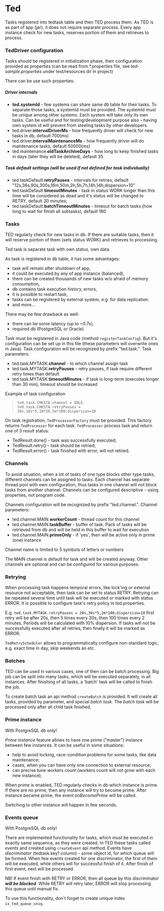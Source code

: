# Ted

Tasks registered into tedtask table and then TED process them. 
As TED is as part of app (jar), it does not require separate process.
Every app instance check for new tasks, reserves portion of them and retrieves to process.


### TedDriver configuration
Tasks should be registered in initialization phase, their configuration provided as properties (can be read from *.properties file, see _ted-sample.properties_ under test/resources dir in project)

There can be use such properties:

##### Driver internals
* **ted.systemId** - few systems can share same db table for their tasks. To separate those tasks, a systemId must be provided. The systemId must be unique among other systems. Each system will take only its own tasks. Can be useful and for testing/development purpose also - having own system id will prevent from steeling tasks by other developers.
* ted.driver.**intervalDriverMs** - how frequently driver will check for new tasks in db, default 700(ms)
* ted.driver.**intervalMaintenanceMs** - how frequently driver will do maintenance tasks, default 50000(ms)
* ted.maintenance.**oldTaskArchiveDays** - how long to keep finished tasks in days (later they will be deleted), default 35

##### Task default settings (will be used if not defined for task individually)
* ted.taskDefault.**retryPauses** - intervals for retries, default "12s,36s,90s,300s,16m,50m,2h,5h,7h,14h,14h;dispersion=10"
* ted.taskDefault.**timeoutMinutes** - task in status WORK longer than this time will be considered as dead and it's status will be changed to RETRY, default 30 minutes;
* ted.taskDefault.**batchTimeoutMinutes** - timeout for batch tasks (how long to wait for finish all subtasks), default 180


### Tasks

TED regularly check for new tasks in db. If there are suitable tasks, then it will reserve portion of them (sets status WORK) and retrieves to processing.

Ted task is separate task with own status, own data.

As task is registered in db table, it has some advantages:
* task will remain after shutdown of app,
* it could be executed by any of app instance (balanced),
* there can be created thousands of new tasks w/o afraid of memory consumption,
* db contains task execution history, errors,
* it is possible to restart task, 
* tasks can be registered by external system, e.g. for data replication.
* and more...

There may be few drawback as well:
* there can be some latency (up to ~0.7s),
* required db (PostgreSQL or Oracle)

Task must be registered in Java code (method `registerTaskConfig`). But it's configuration can be set up in this file (these parameters will overwrite ones in Java).
Task configuration will be recognized by prefix "ted.task.<TASK>".
Task parameters:
* ted.task.MYTASK.**channel** - to which channel assign task
* ted.task.MYTASK.**retryPauses** - retry pauses, if task require different retry times than default
* ted.task.MYTASK.**timeoutMinutes** - if task is long-term (executes longer than 30 min), timeout should be increased

Example of task configuration
> `ted.task.CHKSTA.channel = IDLE`  
> `ted.task.CHKSTA.retryPauses = 20s,10s*5,1m*20,5m*100;dispersion=10`

On task registration, `TedProcessorFactory` must be provided. This factory returns `TedProcessor` for each task.
`TedProcessor` process task and return one of 3 result status:
* TedResult.done() - task was successfully executed;
* TedResult.retry() - task should be retried;
* TedResult.error() - task finished with error, will not retried.


### Channels
To avoid situation, when a lot of tasks of one type blocks other type tasks, 
different channels can be assigned to tasks.
Each channel has separate thread pool with own configuration,
thus tasks in one channel will not block tasks from another channel.
Channels can be configured descriptive - using properties, not program code.

Channels configuration will be recognized by prefix "ted.channel.<CHANNEL>".
Channel parameters:
* ted.channel.MAIN.**workerCount** - thread count for this channel
* ted.channel.MAIN.**taskBuffer** - buffer of task. Pack of tasks will be retrieved from db and will be held in this buffer to wait for execution
* ted.channel.MAIN.**primeOnly** - if 'yes', then will be active only in prime (one) instance

Channel name is limited to 5 symbols of letters or numbers

The MAIN channel is default for task and will be created anyway. Other channels are optional and can be configured for various purposes.


### Retrying

When processing task happens temporal errors, like lock'ing or external resource not acceptable, then task can be set to status RETRY.
Retrying can be repeated several time until task will be executed or marked with status ERROR.
It is possible to configure task's retry policy in ted.properties.

E.g. `ted.task.MYTASK.retryPauses = 20s,30s*5,2m*100;dispersion=10` first retry will be after 20s, then 5 times every 30s, then 100 times every 2 minutes. Periods will be calculated with 10% dispersion. If tasks will not be successfully executed after all retries, then finally it will be marked as ERROR.

`TedRetryScheduler` allows to programmatically configure non-standard logic, e.g. exact time in day, skip weekends an etc.

### Batches

TED can be used in various cases, one of then can be batch processing.
Big job can be split into many tasks, which will be executed separately, in all instances.
After finishing of all tasks, a 'batch' task will be called to finish the job.

To create batch task an api method `createBatch` is provided.
It will create all tasks, provided by parameter, and special _batch task_. 
The _batch task_ will be processed only after all child task finished.


### Prime instance
With PostgreSQL db only!

_Prime instance_ feature allows to have one prime ("master") instance between few instances.
It can be useful in some situations:
* help to avoid locking, race-condition problems for some tasks, like data maintenance;
* cases, when you can have only one connection to external resource;
* can precise tune workers count (workers count will not grow with each new instance);


When prime is enabled, TED regularly checks in db which instance is prime.
If there are no prime, then any instance will try to become prime.
After instance became prime, the event _onBecomePrime_ will be called.

Switching to other instance will happen in few seconds.


### Events queue
With PostgreSQL db only!

There are implemented functionality for tasks, which must be executed in exactly same sequence, as they were created.
In TED these tasks called _events_ and created using `createEvent` api method.
Events have _discriminator_ (tedtask.key1 column) - some object id, for which queue will be formed.
When few events created for one discriminator, the first of them will be executed, while others will for successful finish of it.
After finish of first event, next will be processed.

NB! If event finish with RETRY or ERROR, then all queue by this discriminator _**will be blocked**_. 
While RETRY will retry later, ERROR will stop processing this queue until manual fix.

To use this functionality, don't forget to create unique index `ix_ted_queue_uniq`.
 